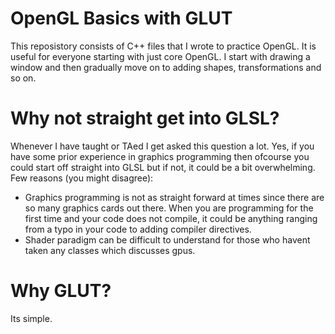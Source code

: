OpenGL Basics with GLUT
=======================
This reposistory consists of C++ files that I wrote to practice OpenGL. It is useful for everyone starting with just core OpenGL. I start with drawing a window and then gradually move on to adding shapes, transformations and so on. 

Why not straight get into GLSL?
===============================
Whenever I have taught or TAed I get asked this question a lot. Yes, if you have some prior experience in graphics programming then ofcourse you could start off straight into GLSL but if not, it could be a bit overwhelming. Few reasons (you might disagree): 
- Graphics programming is not as straight forward at times since there are so many graphics cards out there. When you are programming for the first time and your code does not compile, it could be anything ranging from a typo in your code to adding compiler directives.
- Shader paradigm can be difficult to understand for those who havent taken any classes which discusses gpus.

Why GLUT? 
=========
Its simple.



